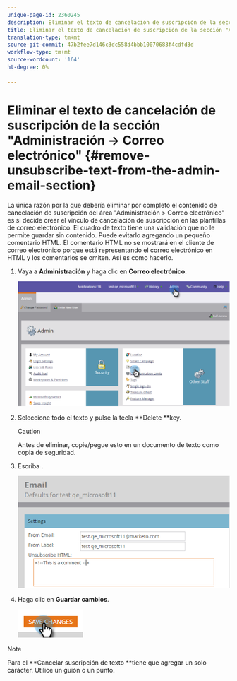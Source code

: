 ```yaml
---
unique-page-id: 2360245
description: Eliminar el texto de cancelación de suscripción de la sección "Administración -> Correo electrónico" - Documentos de marketing - Documentación del producto
title: Eliminar el texto de cancelación de suscripción de la sección "Administración -> Correo electrónico"
translation-type: tm+mt
source-git-commit: 47b2fee7d146c3dc558d4bbb10070683f4cdfd3d
workflow-type: tm+mt
source-wordcount: '164'
ht-degree: 0%

---
```



# Eliminar el texto de cancelación de suscripción de la sección &quot;Administración -> Correo electrónico&quot; {#remove-unsubscribe-text-from-the-admin-email-section}

La única razón por la que debería eliminar por completo el contenido de cancelación de suscripción del área &quot;Administración > Correo electrónico&quot; es si decide crear el vínculo de cancelación de suscripción en las plantillas de correo electrónico. El cuadro de texto tiene una validación que no le permite guardar sin contenido. Puede evitarlo agregando un pequeño comentario HTML. El comentario HTML no se mostrará en el cliente de correo electrónico porque está representando el correo electrónico en HTML y los comentarios se omiten. Así es como hacerlo.

1. Vaya a **Administración** y haga clic en **Correo electrónico**.

   ![](assets/image2016-8-26-13-3a57-3a9.png)

1. Seleccione todo el texto y pulse la tecla **Delete **key.

   >[!CAUTION]
   >
   >Antes de eliminar, copie/pegue esto en un documento de texto como copia de seguridad.

1. Escriba **<!--This is a comment -->**.

   ![](assets/image2016-8-26-13-3a53-3a15.png)

1. Haga clic en **Guardar cambios**.

   ![](assets/image2016-8-26-13-3a59-3a40.png)

>[!NOTE]
>
>Para el **Cancelar suscripción de texto **tiene que agregar un solo carácter. Utilice un guión o un punto.

